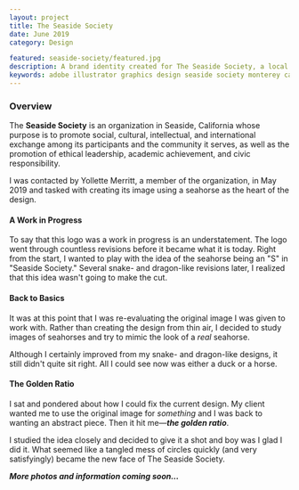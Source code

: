 ```yaml
---
layout: project
title: The Seaside Society
date: June 2019
category: Design

featured: seaside-society/featured.jpg
description: A brand identity created for The Seaside Society, a local organization in Seaside, California.
keywords: adobe illustrator graphics design seaside society monterey california csumb
---
```


### Overview

The **Seaside Society** is an organization in Seaside, California whose purpose is to promote social, cultural, intellectual, and international exchange among its participants and the community it serves, as well as the promotion of ethical leadership, academic achievement, and civic responsibility.

I was contacted by Yollette Merritt, a member of the organization, in May 2019 and tasked with creating its image using a seahorse as the heart of the design.

#### A Work in Progress

To say that this logo was a work in progress is an understatement. The logo went through countless revisions before it became what it is today. Right from the start, I wanted to play with the idea of the seahorse being an "S" in "Seaside Society." Several snake- and dragon-like revisions later, I realized that this idea wasn't going to make the cut.

#### Back to Basics

It was at this point that I was re-evaluating the original image I was given to work with. Rather than creating the design from thin air, I decided to study images of seahorses and try to mimic the look of a *real* seahorse. 

Although I certainly improved from my snake- and dragon-like designs, it still didn't quite sit right. All I could see now was either a duck or a horse.

#### The Golden Ratio

I sat and pondered about how I could fix the current design. My client wanted me to use the original image for *something* and I was back to wanting an abstract piece. Then it hit me&mdash;***the golden ratio***. 

I studied the idea closely and decided to give it a shot and boy was I glad I did it. What seemed like a tangled mess of circles quickly (and very satisfyingly) became the new face of The Seaside Society.

***More photos and information coming soon...***